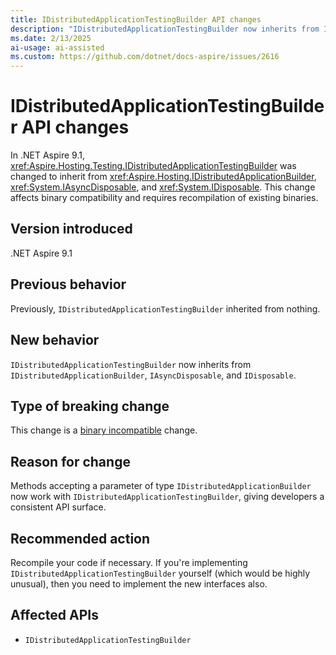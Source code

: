 ```yaml
---
title: IDistributedApplicationTestingBuilder API changes
description: "IDistributedApplicationTestingBuilder now inherits from IDistributedApplicationBuilder, IAsyncDisposable, and IDisposable."
ms.date: 2/13/2025
ai-usage: ai-assisted
ms.custom: https://github.com/dotnet/docs-aspire/issues/2616
---
```


# IDistributedApplicationTestingBuilder API changes

In .NET Aspire 9.1, <xref:Aspire.Hosting.Testing.IDistributedApplicationTestingBuilder> was changed to inherit from <xref:Aspire.Hosting.IDistributedApplicationBuilder>, <xref:System.IAsyncDisposable>, and <xref:System.IDisposable>. This change affects binary compatibility and requires recompilation of existing binaries.

## Version introduced

.NET Aspire 9.1

## Previous behavior

Previously, `IDistributedApplicationTestingBuilder` inherited from nothing.

## New behavior

`IDistributedApplicationTestingBuilder` now inherits from `IDistributedApplicationBuilder`, `IAsyncDisposable`, and `IDisposable`.

## Type of breaking change

This change is a [binary incompatible](../categories.md#binary-compatibility) change.

## Reason for change

Methods accepting a parameter of type `IDistributedApplicationBuilder` now work with `IDistributedApplicationTestingBuilder`, giving developers a consistent API surface.

## Recommended action

Recompile your code if necessary. If you're implementing `IDistributedApplicationTestingBuilder` yourself (which would be highly unusual), then you need to implement the new interfaces also.

## Affected APIs

- `IDistributedApplicationTestingBuilder`
